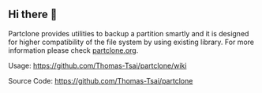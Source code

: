 ## Hi there 👋
 Partclone provides utilities to backup a partition smartly and it is designed for higher compatibility of the file system by using existing library. 
 For more information please check [partclone.org](https://partclone.org).
 
 Usage: https://github.com/Thomas-Tsai/partclone/wiki
 
 Source Code: https://github.com/Thomas-Tsai/partclone
